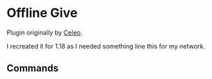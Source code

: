 # Offline Give

Plugin originally by [Celeo](https://github.com/Celeo).

I recreated it for 1.18 as I needed something line this for my network.

## Commands
